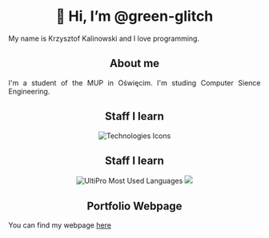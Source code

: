 <h1 align="center">👋 Hi, I’m @green-glitch</h1>
<p align="justify">My name is Krzysztof Kalinowski and I love programming.</p>

<h2 align="center">About me</h2>
<p align="justify">I'm a student of the MUP in Oświęcim. I'm studing Computer Sience Engineering.</p>

<h2 align="center">Staff I learn</h2>

<div align="center">
<img src="https://skillicons.dev/icons?i=git,github,html,css,js" alt="Technologies Icons">
</div>

<h2 align="center">Staff I learn</h2>

<div align="center">
<img src="https://github-readme-stats.vercel.app/api/top-langs/?username=green-glitch&langs_count=10&bg_color=000&text_color=080&border_radius=30&title_color=080&border_color=080" alt="UltiPro Most Used Languages"/>

<img src="https://github-readme-stats.vercel.app/api?username=green-glitch&hide=stars,commits,prs,issues,contribs&bg_color=000&title_color=080&card_width=350&border_color=080&border_radius=30&text_color=080"/>
</div>

<h2 align="center">Portfolio Webpage</h2>
    <p align="justify">You can find my webpage <a href="https://green-glitch.github.io">here</a>
</p>